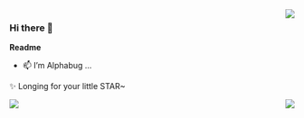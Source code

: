 <img src="https://github-profile-summary-cards.vercel.app/api/cards/profile-details?username=AlphabugX&theme=nord_dark" align="right" />

### Hi there 👋

**Readme**
- 📫 I’m Alphabug ...

✨ Longing for your little STAR~  

<img src="https://github-profile-trophy.vercel.app/?username=AlphabugX&theme=nord&row=2&column=4" align="right"/>
<img src="https://github-readme-stats.vercel.app/api?username=AlphabugX&theme=nord&count_private=true&show_icons=true&line_height=30"/>

<!--
<p align="center">
  <img src="https://github-profile-summary-cards.vercel.app/api/cards/stats?username=AlphabugX&theme=nord_dark&line_height=24"/>
  <img src="https://github-readme-stats.vercel.app/api?username=AlphabugX&theme=nord&count_private=true&show_icons=true&line_height=24" />
  <img src="https://github-readme-stats.vercel.app/api/top-langs/?username=AlphabugX&theme=nord&layout=compact&langs_count=8"/>
</p>

<p align="center">
  <img src="https://github-profile-summary-cards.vercel.app/api/cards/productive-time?username=AlphabugX&theme=nord_dark"/>

  <img src="https://github-readme-stats.vercel.app/api?username=AlphabugX&theme=nord_dark" align="right">
  <img src="https://github-profile-summary-cards.vercel.app/api/cards/productive-time?username=AlphabugX&theme=nord_dark"/>
  <img src="https://github-profile-trophy.vercel.app/?username=AlphabugX&theme=nord&row=2&column=4"/>
</p>
 -->


